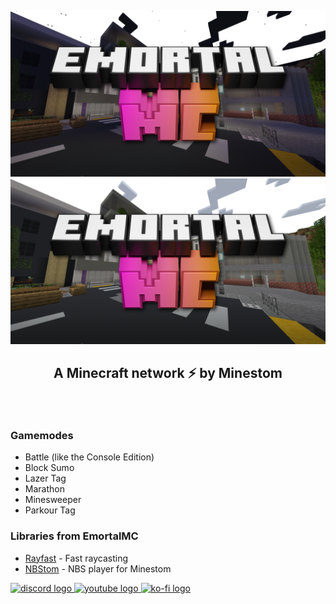 <p align="center">
  <img width="1000" src="https://github.com/EmortalMC/.github/raw/master/profile/emortalmcnight.png#gh-dark-mode-only">
  <img width="1000" src="https://github.com/EmortalMC/.github/raw/master/profile/emortalmcday.png#gh-light-mode-only">
  
  <h2 align="center">A Minecraft network ⚡ by Minestom
</p>

&nbsp;

### Gamemodes
- Battle (like the Console Edition)
- Block Sumo
- Lazer Tag
- Marathon
- Minesweeper
- Parkour Tag

### Libraries from EmortalMC
- [Rayfast](https://github.com/EmortalMC/Rayfast) - Fast raycasting
- [NBStom](https://github.com/EmortalMC/NBStom) - NBS player for Minestom

<div align="left">
  <a href="https://discord.com/invite/TZyuMSha96" target="_blank">
    <img src="https://raw.githubusercontent.com/maurodesouza/profile-readme-generator/master/src/assets/icons/social/discord/default.svg" width="52" height="40" alt="discord logo"  />
  </a>
  <a href="https://www.youtube.com/emortal" target="_blank">
    <img src="https://raw.githubusercontent.com/maurodesouza/profile-readme-generator/master/src/assets/icons/social/youtube/default.svg" width="52" height="40" alt="youtube logo"  />
  </a>
  </a>
  <a href="https://ko-fi.com/emortal" target="_blank">
    <img src="https://uploads-ssl.webflow.com/5c14e387dab576fe667689cf/61e1116779fc0a9bd5bdbcc7_Frame%206.png" width="45" height="45" alt="ko-fi logo"  />
  </a>
</div>
